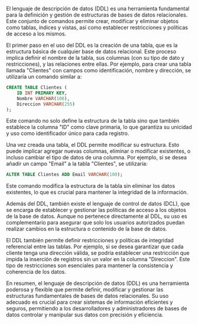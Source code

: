 El lenguaje de descripción de datos (DDL) es una herramienta fundamental para la definición y gestión de estructuras de bases de datos relacionales. Este conjunto de comandos permite crear, modificar y eliminar objetos como tablas, índices y vistas, así como establecer restricciones y políticas de acceso a los mismos.

El primer paso en el uso del DDL es la creación de una tabla, que es la estructura básica de cualquier base de datos relacional. Este proceso implica definir el nombre de la tabla, sus columnas (con su tipo de dato y restricciones), y las relaciones entre ellas. Por ejemplo, para crear una tabla llamada "Clientes" con campos como identificación, nombre y dirección, se utilizaría un comando similar a:

```sql
CREATE TABLE Clientes (
    ID INT PRIMARY KEY,
    Nombre VARCHAR(100),
    Direccion VARCHAR(255)
);
```

Este comando no solo define la estructura de la tabla sino que también establece la columna "ID" como clave primaria, lo que garantiza su unicidad y uso como identificador único para cada registro.

Una vez creada una tabla, el DDL permite modificar su estructura. Esto puede implicar agregar nuevas columnas, eliminar o modificar existentes, o incluso cambiar el tipo de datos de una columna. Por ejemplo, si se desea añadir un campo "Email" a la tabla "Clientes", se utilizaría:

```sql
ALTER TABLE Clientes ADD Email VARCHAR(100);
```

Este comando modifica la estructura de la tabla sin eliminar los datos existentes, lo que es crucial para mantener la integridad de la información.

Además del DDL, también existe el lenguaje de control de datos (DCL), que se encarga de establecer y gestionar las políticas de acceso a los objetos de la base de datos. Aunque no pertenece directamente al DDL, su uso es complementario para asegurar que solo los usuarios autorizados puedan realizar cambios en la estructura o contenido de la base de datos.

El DDL también permite definir restricciones y políticas de integridad referencial entre las tablas. Por ejemplo, si se desea garantizar que cada cliente tenga una dirección válida, se podría establecer una restricción que impida la inserción de registros sin un valor en la columna "Direccion". Este tipo de restricciones son esenciales para mantener la consistencia y coherencia de los datos.

En resumen, el lenguaje de descripción de datos (DDL) es una herramienta poderosa y flexible que permite definir, modificar y gestionar las estructuras fundamentales de bases de datos relacionales. Su uso adecuado es crucial para crear sistemas de información eficientes y seguros, permitiendo a los desarrolladores y administradores de bases de datos controlar y manipular sus datos con precisión y eficiencia.
